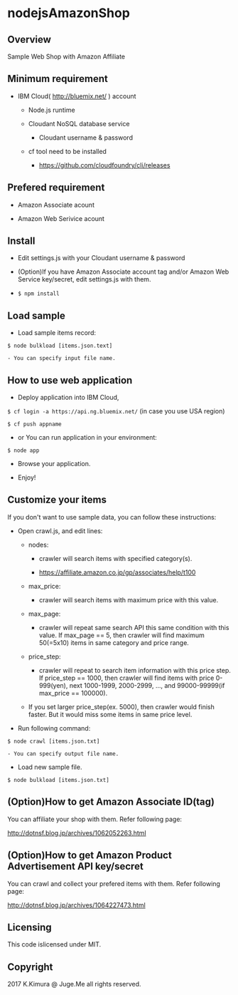 # nodejsAmazonShop

## Overview

Sample Web Shop with Amazon Affiliate

## Minimum requirement

- IBM Cloud( http://bluemix.net/ ) account

    - Node.js runtime

    - Cloudant NoSQL database service

        - Cloudant username & password

    - cf tool need to be installed

        - https://github.com/cloudfoundry/cli/releases


## Prefered requirement

- Amazon Associate acount

- Amazon Web Serivice acount

## Install

- Edit settings.js with your Cloudant username & password

- (Option)If you have Amazon Associate account tag and/or Amazon Web Service key/secret, edit settings.js with them.

- `$ npm install`

## Load sample

- Load sample items record:

`$ node bulkload [items.json.text]`

    - You can specify input file name.


## How to use web application

- Deploy application into IBM Cloud,

`$ cf login -a https://api.ng.bluemix.net/` (in case you use USA region)

`$ cf push appname`

- or You can run application in your environment:

`$ node app`

- Browse your application.

- Enjoy!


## Customize your items

If you don't want to use sample data, you can follow these instructions:


- Open crawl.js, and edit lines:

    - nodes: 

        * crawler will search items with specified category(s).

        * https://affiliate.amazon.co.jp/gp/associates/help/t100

    - max_price: 

        * crawler will search items with maximum price with this value.

    - max_page: 

        * crawler will repeat same search API this same condition with this value. If max_page == 5, then crawler will find maximum 50(=5x10) items in same category and price range.

    - price_step: 

        * crawler will repeat to search item information with this price step. If price_step == 1000, then crawler will find items with price 0-999(yen), next 1000-1999, 2000-2999, ..., and 99000-99999(if max_price == 100000).

    - If you set larger price_step(ex. 5000), then crawler would finish faster. But it would miss some items in same price level.

- Run following command:

`$ node crawl [items.json.txt]`

    - You can specify output file name.

- Load new sample file.

`$ node bulkload [items.json.txt]`

## (Option)How to get Amazon Associate ID(tag)

You can affiliate your shop with them. Refer following page:

http://dotnsf.blog.jp/archives/1062052263.html

## (Option)How to get Amazon Product Advertisement API key/secret

You can crawl and collect your prefered items with them. Refer following page:

http://dotnsf.blog.jp/archives/1064227473.html

## Licensing

This code islicensed under MIT.


## Copyright

2017 K.Kimura @ Juge.Me all rights reserved.



